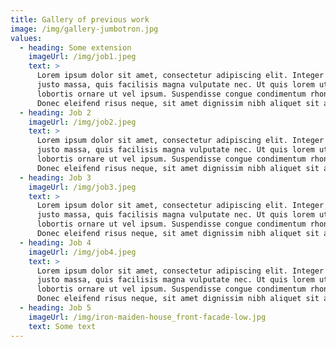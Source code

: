 ```yaml
---
title: Gallery of previous work
image: /img/gallery-jumbotron.jpg
values:
  - heading: Some extension
    imageUrl: /img/job1.jpeg
    text: >
      Lorem ipsum dolor sit amet, consectetur adipiscing elit. Integer hendrerit
      justo massa, quis facilisis magna vulputate nec. Ut quis lorem ut risus
      lobortis ornare ut vel ipsum. Suspendisse congue condimentum rhoncus.
      Donec eleifend risus neque, sit amet dignissim nibh aliquet sit amet.
  - heading: Job 2
    imageUrl: /img/job2.jpeg
    text: >
      Lorem ipsum dolor sit amet, consectetur adipiscing elit. Integer hendrerit
      justo massa, quis facilisis magna vulputate nec. Ut quis lorem ut risus
      lobortis ornare ut vel ipsum. Suspendisse congue condimentum rhoncus.
      Donec eleifend risus neque, sit amet dignissim nibh aliquet sit amet.
  - heading: Job 3
    imageUrl: /img/job3.jpeg
    text: >
      Lorem ipsum dolor sit amet, consectetur adipiscing elit. Integer hendrerit
      justo massa, quis facilisis magna vulputate nec. Ut quis lorem ut risus
      lobortis ornare ut vel ipsum. Suspendisse congue condimentum rhoncus.
      Donec eleifend risus neque, sit amet dignissim nibh aliquet sit amet.
  - heading: Job 4
    imageUrl: /img/job4.jpeg
    text: >
      Lorem ipsum dolor sit amet, consectetur adipiscing elit. Integer hendrerit
      justo massa, quis facilisis magna vulputate nec. Ut quis lorem ut risus
      lobortis ornare ut vel ipsum. Suspendisse congue condimentum rhoncus.
      Donec eleifend risus neque, sit amet dignissim nibh aliquet sit amet.
  - heading: Job 5
    imageUrl: /img/iron-maiden-house_front-facade-low.jpg
    text: Some text
---
```


